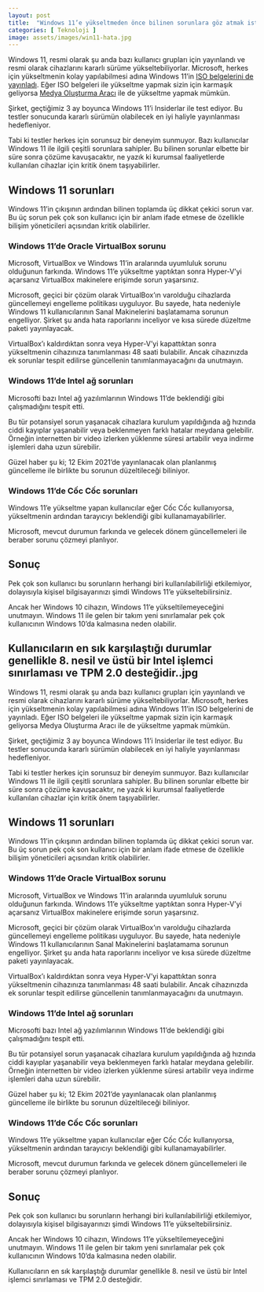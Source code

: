 ```yaml
---
layout: post
title:  "Windows 11’e yükseltmeden önce bilinen sorunlara göz atmak isteyebilirsiniz"
categories: [ Teknoloji ]
image: assets/images/win11-hata.jpg
---
```

Windows 11, resmi olarak şu anda bazı kullanıcı grupları için yayınlandı ve resmi olarak cihazlarını kararlı sürüme yükseltebiliyorlar. Microsoft, herkes için yükseltmenin kolay yapılabilmesi adına Windows 11’in [ISO belgelerini de yayınladı](https://www.microsoft.com/en-au/software-download/windows11). Eğer ISO belgeleri ile yükseltme yapmak sizin için karmaşık geliyorsa [Medya Oluşturma Aracı](https://go.microsoft.com/fwlink/?linkid=2156295) ile de yükseltme yapmak mümkün.

Şirket, geçtiğimiz 3 ay boyunca Windows 11’i Insiderlar ile test ediyor. Bu testler sonucunda kararlı sürümün olabilecek en iyi haliyle yayınlanması hedefleniyor.

Tabi ki testler herkes için sorunsuz bir deneyim sunmuyor. Bazı kullanıcılar Windows 11 ile ilgili çeşitli sorunlara sahipler. Bu bilinen sorunlar elbette bir süre sonra çözüme kavuşacaktır, ne yazık ki kurumsal faaliyetlerde kullanılan cihazlar için kritik önem taşıyabilirler.

## Windows 11 sorunları
Windows 11’in çıkışının ardından bilinen toplamda üç dikkat çekici sorun var. Bu üç sorun pek çok son kullanıcı için bir anlam ifade etmese de özellikle bilişim yöneticileri açısından kritik olabilirler.

### Windows 11’de Oracle VirtualBox sorunu
Microsoft, VirtualBox ve Windows 11’in aralarında uyumluluk sorunu olduğunun farkında. Windows 11’e yükseltme yaptıktan sonra Hyper-V’yi açarsanız VirtualBox makinelere erişimde sorun yaşarsınız.

Microsoft, geçici bir çözüm olarak VirtualBox’ın varolduğu cihazlarda güncellemeyi engelleme politikası uyguluyor. Bu sayede, hata nedeniyle Windows 11 kullanıcılarının Sanal Makinelerini başlatamama sorunun engelliyor. Şirket şu anda hata raporlarını inceliyor ve kısa sürede düzeltme paketi yayınlayacak.

VirtualBox’ı kaldırdıktan sonra veya Hyper-V’yi kapattıktan sonra yükseltmenin cihazınıza tanımlanması 48 saati bulabilir. Ancak cihazınızda ek sorunlar tespit edilirse güncellenin tanımlanmayacağını da unutmayın.

### Windows 11’de Intel ağ sorunları
Microsofti bazı Intel ağ yazılımlarının Windows 11’de beklendiği gibi çalışmadığını tespit etti.

Bu tür potansiyel sorun yaşanacak cihazlara kurulum yapıldığında ağ hızında ciddi kayıplar yaşanabilir veya beklenmeyen farklı hatalar meydana gelebilir. Örneğin internetten bir video izlerken yüklenme süresi artabilir veya indirme işlemleri daha uzun sürebilir.

Güzel haber şu ki; 12 Ekim 2021’de yayınlanacak olan planlanmış güncelleme ile birlikte bu sorunun düzeltileceği biliniyor.

### Windows 11’de Cốc Cốc sorunları
Windows 11’e yükseltme yapan kullanıcılar eğer Cốc Cốc kullanıyorsa, yükseltmenin ardından tarayıcıyı beklendiği gibi kullanamayabilirler.

Microsoft, mevcut durumun farkında ve gelecek dönem güncellemeleri ile beraber sorunu çözmeyi planlıyor.

## Sonuç
Pek çok son kullanıcı bu sorunların herhangi biri kullanılabilirliği etkilemiyor, dolayısıyla kişisel bilgisayarınızı şimdi Windows 11’e yükseltebilirsiniz.

Ancak her Windows 10 cihazın, Windows 11’e yükseltilemeyeceğini unutmayın. Windows 11 ile gelen bir takım yeni sınırlamalar pek çok kullanıcının Windows 10’da kalmasına neden olabilir.

Kullanıcıların en sık karşılaştığı durumlar genellikle 8. nesil ve üstü bir Intel işlemci sınırlaması ve TPM 2.0 desteğidir..jpg
---

Windows 11, resmi olarak şu anda bazı kullanıcı grupları için yayınlandı ve resmi olarak cihazlarını kararlı sürüme yükseltebiliyorlar. Microsoft, herkes için yükseltmenin kolay yapılabilmesi adına Windows 11’in ISO belgelerini de yayınladı. Eğer ISO belgeleri ile yükseltme yapmak sizin için karmaşık geliyorsa Medya Oluşturma Aracı ile de yükseltme yapmak mümkün.

Şirket, geçtiğimiz 3 ay boyunca Windows 11’i Insiderlar ile test ediyor. Bu testler sonucunda kararlı sürümün olabilecek en iyi haliyle yayınlanması hedefleniyor.

Tabi ki testler herkes için sorunsuz bir deneyim sunmuyor. Bazı kullanıcılar Windows 11 ile ilgili çeşitli sorunlara sahipler. Bu bilinen sorunlar elbette bir süre sonra çözüme kavuşacaktır, ne yazık ki kurumsal faaliyetlerde kullanılan cihazlar için kritik önem taşıyabilirler.

## Windows 11 sorunları
Windows 11’in çıkışının ardından bilinen toplamda üç dikkat çekici sorun var. Bu üç sorun pek çok son kullanıcı için bir anlam ifade etmese de özellikle bilişim yöneticileri açısından kritik olabilirler.

### Windows 11’de Oracle VirtualBox sorunu
Microsoft, VirtualBox ve Windows 11’in aralarında uyumluluk sorunu olduğunun farkında. Windows 11’e yükseltme yaptıktan sonra Hyper-V’yi açarsanız VirtualBox makinelere erişimde sorun yaşarsınız.

Microsoft, geçici bir çözüm olarak VirtualBox’ın varolduğu cihazlarda güncellemeyi engelleme politikası uyguluyor. Bu sayede, hata nedeniyle Windows 11 kullanıcılarının Sanal Makinelerini başlatamama sorunun engelliyor. Şirket şu anda hata raporlarını inceliyor ve kısa sürede düzeltme paketi yayınlayacak.

VirtualBox’ı kaldırdıktan sonra veya Hyper-V’yi kapattıktan sonra yükseltmenin cihazınıza tanımlanması 48 saati bulabilir. Ancak cihazınızda ek sorunlar tespit edilirse güncellenin tanımlanmayacağını da unutmayın.

### Windows 11’de Intel ağ sorunları
Microsofti bazı Intel ağ yazılımlarının Windows 11’de beklendiği gibi çalışmadığını tespit etti.

Bu tür potansiyel sorun yaşanacak cihazlara kurulum yapıldığında ağ hızında ciddi kayıplar yaşanabilir veya beklenmeyen farklı hatalar meydana gelebilir. Örneğin internetten bir video izlerken yüklenme süresi artabilir veya indirme işlemleri daha uzun sürebilir.

Güzel haber şu ki; 12 Ekim 2021’de yayınlanacak olan planlanmış güncelleme ile birlikte bu sorunun düzeltileceği biliniyor.

### Windows 11’de Cốc Cốc sorunları
Windows 11’e yükseltme yapan kullanıcılar eğer Cốc Cốc kullanıyorsa, yükseltmenin ardından tarayıcıyı beklendiği gibi kullanamayabilirler.

Microsoft, mevcut durumun farkında ve gelecek dönem güncellemeleri ile beraber sorunu çözmeyi planlıyor.

## Sonuç
Pek çok son kullanıcı bu sorunların herhangi biri kullanılabilirliği etkilemiyor, dolayısıyla kişisel bilgisayarınızı şimdi Windows 11’e yükseltebilirsiniz.

Ancak her Windows 10 cihazın, Windows 11’e yükseltilemeyeceğini unutmayın. Windows 11 ile gelen bir takım yeni sınırlamalar pek çok kullanıcının Windows 10’da kalmasına neden olabilir.

Kullanıcıların en sık karşılaştığı durumlar genellikle 8. nesil ve üstü bir Intel işlemci sınırlaması ve TPM 2.0 desteğidir.
